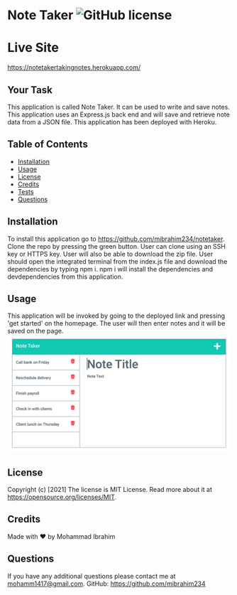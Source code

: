 #  Note Taker ![GitHub license](https://img.shields.io/badge/license-MIT%20License-blue.svg)
# Live Site 
https://notetakertakingnotes.herokuapp.com/

## Your Task
This application is called Note Taker. It can be used to write and save notes. This application uses an Express.js back end and will save and retrieve note data from a JSON file. This application has been deployed with Heroku. 

## Table of Contents
* [Installation](#installation)
* [Usage](#usage)
* [License](#license)
* [Credits](#credits)
* [Tests](#tests)
* [Questions](#questions)
## Installation
To install this application go to https://github.com/mibrahim234/notetaker. Clone the repo by pressing the green button. User can clone using an SSH key or HTTPS key. User will also be able to download the zip file. User should open the integrated terminal from the index.js file and download the dependencies by typing npm i. npm i will install the dependencies and devdependencies from this application. 
## Usage 
 This application will be invoked by going to the deployed link and pressing 'get started' on the homepage.
 The user will then enter notes and it will be saved on the page. 
  ![Notetaker Screenshot](Assets/note.PNG)

  
## License
Copyright (c) [2021]
The license is MIT License. 
Read more about it at https://opensource.org/licenses/MIT.
## Credits
Made with ❤️ by Mohammad Ibrahim

## Questions
If you have any additional questions please contact me at mohamm1417@gmail.com.
GitHub: https://github.com/mibrahim234
